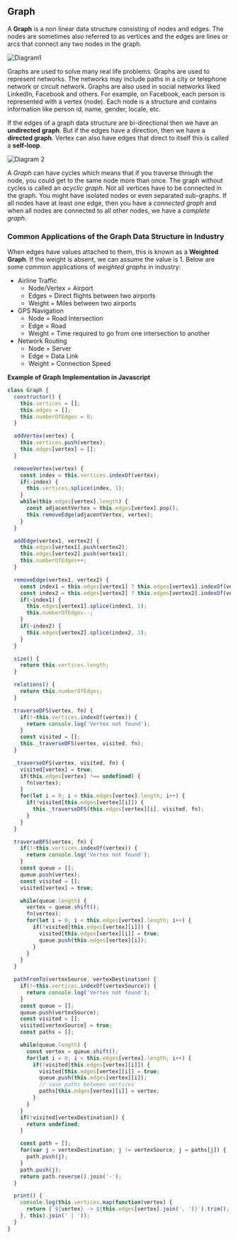 ## Graph 
A **Graph** is a non linear data structure consisting of nodes and edges. The nodes are sometimes also referred to as vertices and the edges are lines or arcs that connect any two nodes in the graph. 

![Diagram1](https://www.geeksforgeeks.org/wp-content/uploads/undirectedgraph.png)

Graphs are used to solve many real life problems. Graphs are used to represent networks. The networks may include paths in a city or telephone network or circuit network. Graphs are also used in social networks liked LinkedIn, Facebook and others. For example, on Facebook, each person is represented with a vertex (node). Each node is a structure and contains information like person id, name, gender, locale, etc.

If the edges of a graph data structure are bi-directional then we have an __undirected graph__. But if the edges have a direction, then we have a __directed graph__. Vertex can also have edges that direct to itself this is called a __self-loop__. 

![Diagram 2](https://adrianmejia.com/images/directed-vs-undirected-graph.jpg)

A _Graph_ can have cycles which means that if you traverse through the node, you could get to the same node more than once. The graph without cycles is called an _acyclic graph_. Not all vertices have to be connected in the graph. You might have isolated nodes or even separated sub-graphs. If all nodes have at least one edge, then you have a _connected graph_ and when all nodes are connected to all other nodes, we have a _complete graph_. 

### Common Applications of the Graph Data Structure in Industry
When edges have values attached to them, this is known as a **Weighted Graph**. If the weight is absent, we can assume the value is 1. Below are some common applications of _weighted graphs_ in industry: 

* Airline Traffic 
    * Node/Vertex = Airport 
    * Edges = Direct flights between two airports 
    * Weight = Miles between two airports 
* GPS Navigation 
    * Node = Road Intersection 
    * Edge = Road 
    * Weight = Time required to go from one intersection to another 
* Network Routing 
    * Node = Server 
    * Edge = Data Link 
    * Weight = Connection Speed 

**Example of Graph Implementation in Javascript** 
```javascript 
class Graph {
  constructor() {
    this.vertices = [];
    this.edges = [];
    this.numberOfEdges = 0;
  }

  addVertex(vertex) {
    this.vertices.push(vertex);
    this.edges[vertex] = [];
  }

  removeVertex(vertex) {
    const index = this.vertices.indexOf(vertex);
    if(~index) {
      this.vertices.splice(index, 1);
    }
    while(this.edges[vertex].length) {
      const adjacentVertex = this.edges[vertex].pop();
      this.removeEdge(adjacentVertex, vertex);
    }
  }

  addEdge(vertex1, vertex2) {
    this.edges[vertex1].push(vertex2);
    this.edges[vertex2].push(vertex1);
    this.numberOfEdges++;
  }

  removeEdge(vertex1, vertex2) {
    const index1 = this.edges[vertex1] ? this.edges[vertex1].indexOf(vertex2) : -1;
    const index2 = this.edges[vertex2] ? this.edges[vertex2].indexOf(vertex1) : -1;
    if(~index1) {
      this.edges[vertex1].splice(index1, 1);
      this.numberOfEdges--;
    }
    if(~index2) {
      this.edges[vertex2].splice(index2, 1);
    }
  }

  size() {
    return this.vertices.length;
  }

  relations() {
    return this.numberOfEdges;
  }

  traverseDFS(vertex, fn) {
    if(!~this.vertices.indexOf(vertex)) {
      return console.log('Vertex not found');
    }
    const visited = [];
    this._traverseDFS(vertex, visited, fn);
  }

  _traverseDFS(vertex, visited, fn) {
    visited[vertex] = true;
    if(this.edges[vertex] !== undefined) {
      fn(vertex);
    }
    for(let i = 0; i < this.edges[vertex].length; i++) {
      if(!visited[this.edges[vertex][i]]) {
        this._traverseDFS(this.edges[vertex][i], visited, fn);
      }
    }
  }

  traverseBFS(vertex, fn) {
    if(!~this.vertices.indexOf(vertex)) {
      return console.log('Vertex not found');
    }
    const queue = [];
    queue.push(vertex);
    const visited = [];
    visited[vertex] = true;

    while(queue.length) {
      vertex = queue.shift();
      fn(vertex);
      for(let i = 0; i < this.edges[vertex].length; i++) {
        if(!visited[this.edges[vertex][i]]) {
          visited[this.edges[vertex][i]] = true;
          queue.push(this.edges[vertex][i]);
        }
      }
    }
  }

  pathFromTo(vertexSource, vertexDestination) {
    if(!~this.vertices.indexOf(vertexSource)) {
      return console.log('Vertex not found');
    }
    const queue = [];
    queue.push(vertexSource);
    const visited = [];
    visited[vertexSource] = true;
    const paths = [];

    while(queue.length) {
      const vertex = queue.shift();
      for(let i = 0; i < this.edges[vertex].length; i++) {
        if(!visited[this.edges[vertex][i]]) {
          visited[this.edges[vertex][i]] = true;
          queue.push(this.edges[vertex][i]);
          // save paths between vertices
          paths[this.edges[vertex][i]] = vertex;
        }
      }
    }
    if(!visited[vertexDestination]) {
      return undefined;
    }

    const path = [];
    for(var j = vertexDestination; j != vertexSource; j = paths[j]) {
      path.push(j);
    }
    path.push(j);
    return path.reverse().join('-');
  }

  print() {
    console.log(this.vertices.map(function(vertex) {
      return (`${vertex} -> ${this.edges[vertex].join(', ')}`).trim();
    }, this).join(' | '));
  }
}
```